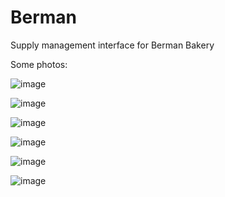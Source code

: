 # Berman
Supply management interface for Berman Bakery

Some photos:

![image](https://user-images.githubusercontent.com/88583978/144284493-9939ae14-0f82-46ac-a9f6-a5a2c7ceb735.png)

![image](https://user-images.githubusercontent.com/88583978/144284831-40db70ab-bd01-4020-9b13-1ddc47411d8f.png)

![image](https://user-images.githubusercontent.com/88583978/144285025-5f85d212-f337-43d0-a18f-a0b344cb6329.png)

![image](https://user-images.githubusercontent.com/88583978/144285236-341e77a4-a81e-4214-9c8e-3a0b14ff6c31.png)

![image](https://user-images.githubusercontent.com/88583978/144285372-428a1c4e-69a6-4bf4-b11b-aee91d3fdc2b.png)

![image](https://user-images.githubusercontent.com/88583978/144285597-4e7d41ab-29fc-48d0-a192-bcfc61bf1879.png)
